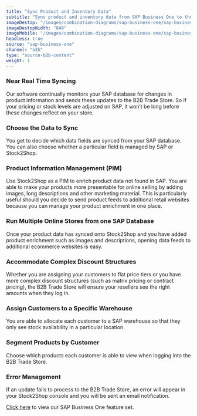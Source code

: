 ```yaml
---
title: "Sync Product and Inventory Data"
subtitle: "Sync product and inventory data from SAP Business One to the B2B Trade Store."
imageDestop: "/images/combination-diagrams/sap-business-one/sap-business-one-b2b-trade-store-customer.svg"
imageDestopWidth: "849"
imageMobile: "/images/combination-diagrams/sap-business-one/sap-business-one-b2b-trade-store-customer.svg"
headless: true
source: "sap-business-one"
channel: "b2b"
type: "source-b2b-content"
weight: 1
---
```


### Near Real Time Syncing
Our software continually monitors your SAP database for changes in product information and sends these updates to the B2B Trade Store. So if your pricing or stock levels are adjusted on SAP, it won’t be long before these changes reflect on your store.

### Choose the Data to Sync
You get to decide which data fields are synced from your SAP database. You can also choose whether a particular field is managed by SAP or Stock2Shop.

### Product Information Management (PIM)
Use Stock2Shop as a PIM to enrich product data not found in SAP. You are able to make your products more presentable for online selling by adding images, long descriptions and other marketing material. This is particularly useful should you decide to send product feeds to additional retail websites because you can manage your product enrichment in one place.

### Run Multiple Online Stores from one SAP Database
Once your product data has synced onto Stock2Shop and you have added product enrichment such as images and descriptions, opening data feeds to additional ecommerce websites is easy.

### Accommodate Complex Discount Structures
Whether you are assigning your customers to flat price tiers or you have more complex discount structures (such as matrix pricing or contract pricing), the B2B Trade Store will ensure your resellers see the right amounts when they log in.

### Assign Customers to a Specific Warehouse
You are able to allocate each customer to a SAP warehouse so that they only see stock availability in a particular location.

### Segment Products by Customer
Choose which products each customer is able to view when logging into the B2B Trade Store.

### Error Management
If an update fails to process to the B2B Trade Store, an error will appear in your Stock2Shop console and you will be sent an email notification.

[Click here](/help/features/sap-business-one/ "SAP Business One Features") to view our SAP Business One feature set.